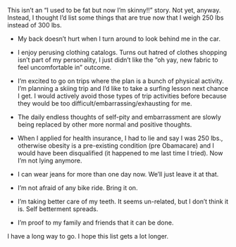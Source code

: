 

This isn’t an “I used to be fat but now I’m skinny!!” story. Not yet, anyway. Instead, I thought I’d
list some things that are true now that I weigh 250 lbs instead of 300 lbs.

 *  My back doesn’t hurt when I turn around to look behind me in the car.

 *  I enjoy perusing clothing catalogs. Turns out hatred of clothes shopping isn’t part of my personality, I
just didn’t like the “oh yay, new fabric to feel uncomfortable in” outcome.

 *  I’m excited to go on trips where the plan is a bunch of physical activity. I’m planning a skiing trip
and I’d like to take a surfing lesson next chance I get. I would actively avoid those types of trip
activities before because they would be too difficult/embarrassing/exhausting for me.

 *  The daily endless thoughts of self-pity and embarrassment are slowly being replaced by other more normal
and positive thoughts.

 *  When I applied for health insurance, I had to lie and say I was 250 lbs., otherwise obesity is a
pre-existing condition (pre Obamacare) and I would have been disqualified (it happened to me last time I
tried). Now I’m not lying anymore.

 *  I can wear jeans for more than one day now. We’ll just leave it at that.

 *  I’m not afraid of any bike ride. Bring it on.

 *  I’m taking better care of my teeth. It seems un-related, but I don’t think it is. Self betterment
spreads.

 *  I’m proof to my family and friends that it can be done.

I have a long way to go. I hope this list gets a lot longer.